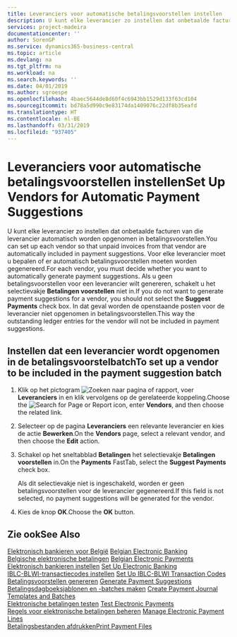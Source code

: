 ```yaml
---
title: Leveranciers voor automatische betalingsvoorstellen instellen
description: U kunt elke leverancier zo instellen dat onbetaalde facturen van die leverancier automatisch worden opgenomen in betalingsvoorstellen.
services: project-madeira
documentationcenter: ''
author: SorenGP
ms.service: dynamics365-business-central
ms.topic: article
ms.devlang: na
ms.tgt_pltfrm: na
ms.workload: na
ms.search.keywords: ''
ms.date: 04/01/2019
ms.author: sgroespe
ms.openlocfilehash: 4baec5644de8d60f4c6943bb1529d133f63cd104
ms.sourcegitcommit: bd78a5d990c9e83174da1409076c22df8b35eafd
ms.translationtype: HT
ms.contentlocale: nl-BE
ms.lasthandoff: 03/31/2019
ms.locfileid: "937405"
---
```

# <a name="set-up-vendors-for-automatic-payment-suggestions"></a><span data-ttu-id="25138-103">Leveranciers voor automatische betalingsvoorstellen instellen</span><span class="sxs-lookup"><span data-stu-id="25138-103">Set Up Vendors for Automatic Payment Suggestions</span></span>
<span data-ttu-id="25138-104">U kunt elke leverancier zo instellen dat onbetaalde facturen van die leverancier automatisch worden opgenomen in betalingsvoorstellen.</span><span class="sxs-lookup"><span data-stu-id="25138-104">You can set up each vendor so that unpaid invoices from that vendor are automatically included in payment suggestions.</span></span> <span data-ttu-id="25138-105">Voor elke leverancier moet u bepalen of er automatisch betalingsvoorstellen moeten worden gegenereerd.</span><span class="sxs-lookup"><span data-stu-id="25138-105">For each vendor, you must decide whether you want to automatically generate payment suggestions.</span></span> <span data-ttu-id="25138-106">Als u geen betalingsvoorstellen voor een leverancier wilt genereren, schakelt u het selectievakje **Betalingen voorstellen** niet in.</span><span class="sxs-lookup"><span data-stu-id="25138-106">If you do not want to generate payment suggestions for a vendor, you should not select the **Suggest Payments** check box.</span></span> <span data-ttu-id="25138-107">In dat geval worden de openstaande posten voor de leverancier niet opgenomen in betalingsvoorstellen.</span><span class="sxs-lookup"><span data-stu-id="25138-107">This way the outstanding ledger entries for the vendor will not be included in payment suggestions.</span></span>  

## <a name="to-set-up-a-vendor-to-be-included-in-the-payment-suggestion-batch"></a><span data-ttu-id="25138-108">Instellen dat een leverancier wordt opgenomen in de betalingsvoorstelbatch</span><span class="sxs-lookup"><span data-stu-id="25138-108">To set up a vendor to be included in the payment suggestion batch</span></span>  

1.  <span data-ttu-id="25138-109">Klik op het pictogram ![Zoeken naar pagina of rapport](../../media/ui-search/search_small.png "pictogram Zoeken naar pagina of rapport"), voer **Leveranciers** in en klik vervolgens op de gerelateerde koppeling.</span><span class="sxs-lookup"><span data-stu-id="25138-109">Choose the ![Search for Page or Report](../../media/ui-search/search_small.png "Search for Page or Report icon") icon, enter **Vendors**, and then choose the related link.</span></span>  
2.  <span data-ttu-id="25138-110">Selecteer op de pagina **Leveranciers** een relevante leverancier en kies de actie **Bewerken**.</span><span class="sxs-lookup"><span data-stu-id="25138-110">On the **Vendors** page, select a relevant vendor, and then choose the **Edit** action.</span></span>  
3.  <span data-ttu-id="25138-111">Schakel op het sneltabblad **Betalingen** het selectievakje **Betalingen voorstellen** in.</span><span class="sxs-lookup"><span data-stu-id="25138-111">On the **Payments** FastTab, select the **Suggest Payments** check box.</span></span>  

    <span data-ttu-id="25138-112">Als dit selectievakje niet is ingeschakeld, worden er geen betalingsvoorstellen voor de leverancier gegenereerd.</span><span class="sxs-lookup"><span data-stu-id="25138-112">If this field is not selected, no payment suggestions will be generated for the vendor.</span></span>  

4.  <span data-ttu-id="25138-113">Kies de knop **OK**.</span><span class="sxs-lookup"><span data-stu-id="25138-113">Choose the **OK** button.</span></span>  
  
## <a name="see-also"></a><span data-ttu-id="25138-114">Zie ook</span><span class="sxs-lookup"><span data-stu-id="25138-114">See Also</span></span>  
 <span data-ttu-id="25138-115">[Elektronisch bankieren voor België](belgian-electronic-banking.md) </span><span class="sxs-lookup"><span data-stu-id="25138-115">[Belgian Electronic Banking](belgian-electronic-banking.md) </span></span>  
 <span data-ttu-id="25138-116">[Belgische elektronische betalingen](belgian-electronic-payments.md) </span><span class="sxs-lookup"><span data-stu-id="25138-116">[Belgian Electronic Payments](belgian-electronic-payments.md) </span></span>  
 <span data-ttu-id="25138-117">[Elektronisch bankieren instellen](how-to-set-up-electronic-banking.md) </span><span class="sxs-lookup"><span data-stu-id="25138-117">[Set Up Electronic Banking](how-to-set-up-electronic-banking.md) </span></span>  
 <span data-ttu-id="25138-118">[IBLC-BLWI-transactiecodes instellen](how-to-set-up-iblc-blwi-transaction-codes.md) </span><span class="sxs-lookup"><span data-stu-id="25138-118">[Set Up IBLC-BLWI Transaction Codes](how-to-set-up-iblc-blwi-transaction-codes.md) </span></span>  
 <span data-ttu-id="25138-119">[Betalingsvoorstellen genereren](how-to-generate-payment-suggestions.md) </span><span class="sxs-lookup"><span data-stu-id="25138-119">[Generate Payment Suggestions](how-to-generate-payment-suggestions.md) </span></span>  
 <span data-ttu-id="25138-120">[Betalingsdagboeksjablonen en -batches maken](how-to-create-payment-journal-templates-and-batches.md) </span><span class="sxs-lookup"><span data-stu-id="25138-120">[Create Payment Journal Templates and Batches](how-to-create-payment-journal-templates-and-batches.md) </span></span>  
 <span data-ttu-id="25138-121">[Elektronische betalingen testen](how-to-test-electronic-payments.md) </span><span class="sxs-lookup"><span data-stu-id="25138-121">[Test Electronic Payments](how-to-test-electronic-payments.md) </span></span>  
 <span data-ttu-id="25138-122">[Regels voor elektronische betalingen beheren](how-to-manage-electronic-payment-lines.md) </span><span class="sxs-lookup"><span data-stu-id="25138-122">[Manage Electronic Payment Lines](how-to-manage-electronic-payment-lines.md) </span></span>  
 [<span data-ttu-id="25138-123">Betalingsbestanden afdrukken</span><span class="sxs-lookup"><span data-stu-id="25138-123">Print Payment Files</span></span>](how-to-print-payment-files.md)
